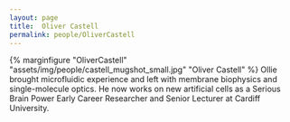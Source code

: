 ```yaml
---
layout: page
title:  Oliver Castell
permalink: people/OliverCastell
---
```

{% marginfigure "OliverCastell" "assets/img/people/castell_mugshot_small.jpg" "Oliver Castell" %}
Ollie brought microfluidic experience and left with membrane biophysics and single-molecule optics. He now works on new artificial cells as a Serious Brain Power Early Career Researcher and Senior Lecturer at Cardiff University.
